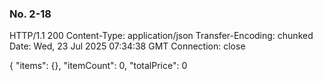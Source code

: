 ### No. 2-18
HTTP/1.1 200 
Content-Type: application/json
Transfer-Encoding: chunked
Date: Wed, 23 Jul 2025 07:34:38 GMT
Connection: close

{
  "items": {},
  "itemCount": 0,
  "totalPrice": 0